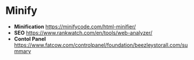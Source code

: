 # Minify
- **Minification** https://minifycode.com/html-minifier/
- **SEO** https://www.rankwatch.com/en/tools/web-analyzer/
- **Contol Panel** https://www.fatcow.com/controlpanel/foundation/beezleystorall.com/summary